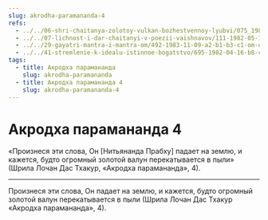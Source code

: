 ```yaml
---
slug: akrodha-paramananda-4
refs:
  - ../../06-shri-chaitanya-zolotoy-vulkan-bozhestvennoy-lyubvi/075_1982-05-04-a2-b1_sridharmj_nitjananda_prabhu_i_shri_chajtanja-velikodushnye_rasprostraniteli_soznanija_krishny.md
  - ../../07-lichnost-i-dar-chaitanyi-v-poezii-vaishnavov/111-1982-05-14-c5-d1-tolko-po-milosti-nityanandy-i-gaurangi-mozhno-obresti-sluzhenie-radharani-vo-vrindavane.md
  - ../../29-gayatri-mantra-i-mantra-om/492-1983-11-09-a2-b1-b3-c1-om-oznachaet-to-chto-vy-ishhete-sushhestvuet-prostaya-i-semejnaya-atmosfera-vrindavana.md
  - ../../41-stremlenie-k-idealu-istinnoe-bogatstvo/695-1982-04-16-b8-c1-krasota-ideala-vs-ocharovanie-materii.md
tags:
  - title: Акродха парамананда
    slug: akrodha-paramananda
  - title: Акродха парамананда 4
    slug: akrodha-paramananda-4
---
```


# Акродха парамананда 4

«Произнеся эти слова, Он [Нитьянанда Прабху] падает на землю, и кажется, будто огромный золотой валун перекатывается в пыли» (Шрила Лочан Дас Тхакур, «Акродха парамананда», 4).

---

Произнеся эти слова, Он падает на землю, и кажется, будто огромный золотой валун перекатывается в пыли (Шрила Лочан Дас Тхакур «Акродха парамананда», 4).
